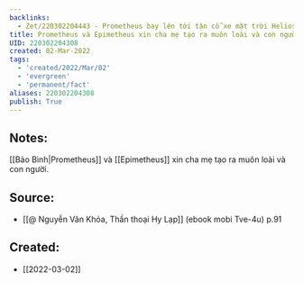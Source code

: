 ```yaml
---
backlinks:
  - Zet/220302204443 - Prometheus bay lên tới tận cỗ xe mặt trời Helios để lấy cắp lửa cho con người
title: Prometheus và Epimetheus xin cha mẹ tạo ra muôn loài và con người
UID: 220302204308
created: 02-Mar-2022
tags:
  - 'created/2022/Mar/02'
  - 'evergreen'
  - 'permanent/fact'
aliases: 220302204308
publish: True
---
```

## Notes:
[[Bảo Bình|Prometheus]] và [[Epimetheus]] xin cha mẹ tạo ra muôn loài và con người.

## Source:
- [[@ Nguyễn Văn Khỏa, Thần thoại Hy Lạp]] (ebook mobi Tve-4u) p.91

## Created:
- [[2022-03-02]]
